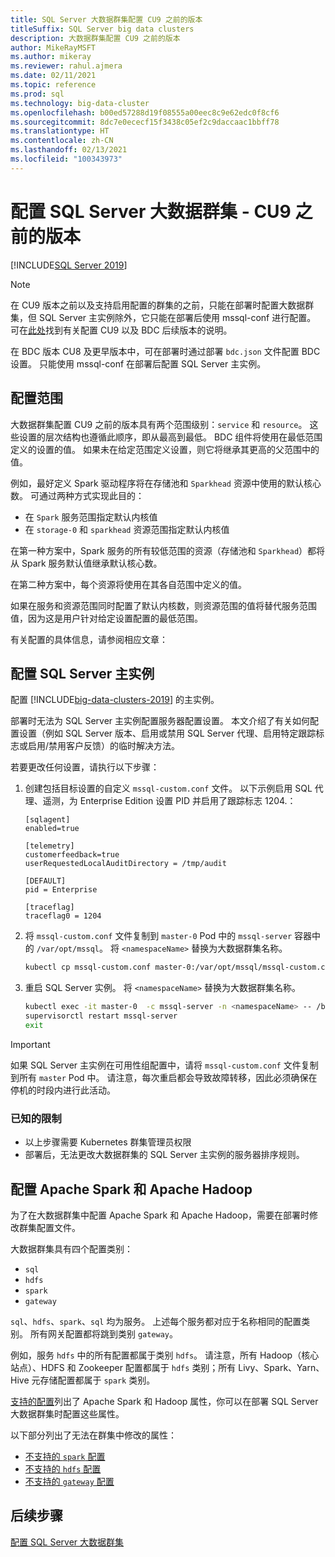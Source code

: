 ```yaml
---
title: SQL Server 大数据群集配置 CU9 之前的版本
titleSuffix: SQL Server big data clusters
description: 大数据群集配置 CU9 之前的版本
author: MikeRayMSFT
ms.author: mikeray
ms.reviewer: rahul.ajmera
ms.date: 02/11/2021
ms.topic: reference
ms.prod: sql
ms.technology: big-data-cluster
ms.openlocfilehash: b00ed57288d19f08555a00eec8c9e62edc0f8cf6
ms.sourcegitcommit: 8dc7e0ececf15f3438c05ef2c9daccaac1bbff78
ms.translationtype: HT
ms.contentlocale: zh-CN
ms.lasthandoff: 02/13/2021
ms.locfileid: "100343973"
---
```

# <a name="configure-a-sql-server-big-data-cluster---pre-cu9-release"></a>配置 SQL Server 大数据群集 - CU9 之前的版本

[!INCLUDE[SQL Server 2019](../includes/applies-to-version/sqlserver2019.md)]

> [!NOTE]
> 在 CU9 版本之前以及支持启用配置的群集的之前，只能在部署时配置大数据群集，但 SQL Server 主实例除外，它只能在部署后使用 mssql-conf 进行配置。 可在[此处](configure-bdc-overview.md)找到有关配置 CU9 以及 BDC 后续版本的说明。


在 BDC 版本 CU8 及更早版本中，可在部署时通过部署 `bdc.json` 文件配置 BDC 设置。 只能使用 mssql-conf 在部署后配置 SQL Server 主实例。

## <a name="configuration-scopes"></a>配置范围
大数据群集配置 CU9 之前的版本具有两个范围级别：`service` 和 `resource`。 这些设置的层次结构也遵循此顺序，即从最高到最低。 BDC 组件将使用在最低范围定义的设置的值。 如果未在给定范围定义设置，则它将继承其更高的父范围中的值。

例如，最好定义 Spark 驱动程序将在存储池和 `Sparkhead` 资源中使用的默认核心数。 可通过两种方式实现此目的：

* 在 `Spark` 服务范围指定默认内核值 
* 在 `storage-0` 和 `sparkhead` 资源范围指定默认内核值

在第一种方案中，Spark 服务的所有较低范围的资源（存储池和 `Sparkhead`）都将从 Spark 服务默认值继承默认核心数。

在第二种方案中，每个资源将使用在其各自范围中定义的值。

如果在服务和资源范围同时配置了默认内核数，则资源范围的值将替代服务范围值，因为这是用户针对给定设置配置的最低范围。

有关配置的具体信息，请参阅相应文章：

## <a name="configure-the-sql-server-master-instance"></a>配置 SQL Server 主实例
配置 [!INCLUDE[big-data-clusters-2019](../includes/ssbigdataclusters-ss-nover.md)] 的主实例。

部署时无法为 SQL Server 主实例配置服务器配置设置。 本文介绍了有关如何配置设置（例如 SQL Server 版本、启用或禁用 SQL Server 代理、启用特定跟踪标志或启用/禁用客户反馈）的临时解决方法。

若要更改任何设置，请执行以下步骤：

1. 创建包括目标设置的自定义 `mssql-custom.conf` 文件。 以下示例启用 SQL 代理、遥测，为 Enterprise Edition 设置 PID 并启用了跟踪标志 1204.：

   ```
   [sqlagent]
   enabled=true
   
   [telemetry]
   customerfeedback=true
   userRequestedLocalAuditDirectory = /tmp/audit

   [DEFAULT]
   pid = Enterprise

   [traceflag]
   traceflag0 = 1204
   ```

1. 将 `mssql-custom.conf` 文件复制到 `master-0` Pod 中的 `mssql-server` 容器中的 `/var/opt/mssql`。 将 `<namespaceName>` 替换为大数据群集名称。

   ```bash
   kubectl cp mssql-custom.conf master-0:/var/opt/mssql/mssql-custom.conf -c mssql-server -n <namespaceName>
   ```

1. 重启 SQL Server 实例。  将 `<namespaceName>` 替换为大数据群集名称。

   ```bash
   kubectl exec -it master-0  -c mssql-server -n <namespaceName> -- /bin/bash
   supervisorctl restart mssql-server
   exit
   ```

> [!IMPORTANT]
> 如果 SQL Server 主实例在可用性组配置中，请将 `mssql-custom.conf` 文件复制到所有 `master` Pod 中。 请注意，每次重启都会导致故障转移，因此必须确保在停机的时段内进行此活动。

### <a name="known-limitations"></a>已知的限制

- 以上步骤需要 Kubernetes 群集管理员权限
- 部署后，无法更改大数据群集的 SQL Server 主实例的服务器排序规则。

## <a name="configure-apache-spark-and-apache-hadoop"></a>配置 Apache Spark 和 Apache Hadoop
为了在大数据群集中配置 Apache Spark 和 Apache Hadoop，需要在部署时修改群集配置文件。

大数据群集具有四个配置类别： 

- `sql` 
- `hdfs` 
- `spark` 
- `gateway` 

`sql`、`hdfs`、`spark`、`sql` 均为服务。 上述每个服务都对应于名称相同的配置类别。 所有网关配置都将跳到类别 `gateway`。 

例如，服务 `hdfs` 中的所有配置都属于类别 `hdfs`。 请注意，所有 Hadoop（核心站点）、HDFS 和 Zookeeper 配置都属于 `hdfs` 类别；所有 Livy、Spark、Yarn、Hive 元存储配置都属于 `spark` 类别。 

[支持的配置](reference-config-spark-hadoop.md#supported-configurations)列出了 Apache Spark 和 Hadoop 属性，你可以在部署 SQL Server 大数据群集时配置这些属性。

以下部分列出了无法在群集中修改的属性：

- [不支持的 `spark` 配置](reference-config-spark-hadoop.md#unsupported-spark-configurations)
- [不支持的 `hdfs` 配置](reference-config-spark-hadoop.md#unsupported-hdfs-configurations)
- [不支持的 `gateway` 配置](reference-config-spark-hadoop.md#unsupported-gateway-configurations)

## <a name="next-steps"></a>后续步骤

[配置 SQL Server 大数据群集](configure-bdc-overview.md)